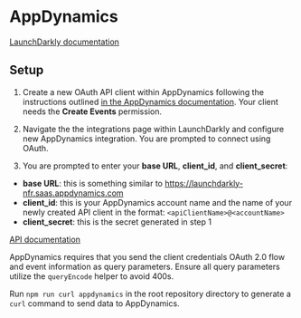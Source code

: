 # AppDynamics

[LaunchDarkly documentation](https://launchdarkly.com/docs/integrations/appdynamics)

## Setup

1. Create a new OAuth API client within AppDynamics following the instructions outlined [in the AppDynamics documentation](https://docs.appdynamics.com/display/PRO45/API+Clients). Your client needs the **Create Events** permission.

2. Navigate the the integrations page within LaunchDarkly and configure new AppDynamics integration. You are prompted to connect using OAuth.

3. You are prompted to enter your **base URL**, **client_id**, and **client_secret**:

- **base URL**: this is something similar to https://launchdarkly-nfr.saas.appdynamics.com
- **client_id**: this is your AppDynamics account name and the name of your newly created API client in the format: `<apiClientName>@<accountName>`
- **client_secret**: this is the secret generated in step 1

[API documentation](https://docs.appdynamics.com/display/PRO45/Events+and+Action+Suppression+API)

AppDynamics requires that you send the client credentials OAuth 2.0 flow and event information as query parameters. Ensure all query parameters utilize the `queryEncode` helper to avoid 400s.

Run `npm run curl appdynamics` in the root repository directory to generate a `curl` command to send data to AppDynamics.
